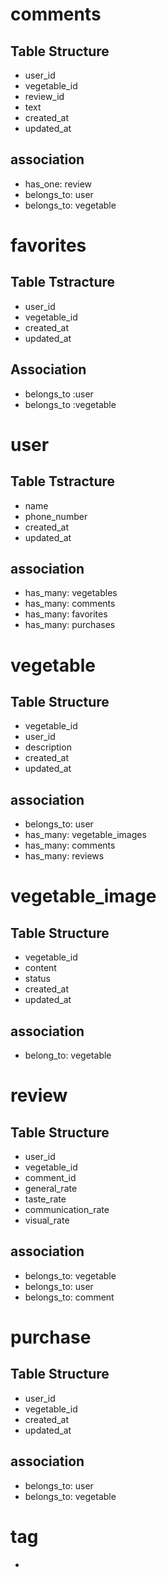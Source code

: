 
# comments
## Table Structure

- user_id
- vegetable_id
- review_id
- text
- created_at
- updated_at

## association
- has_one: review
- belongs_to: user
- belongs_to: vegetable

# favorites
## Table Tstracture
- user_id
- vegetable_id
- created_at
- updated_at

## Association
- belongs_to :user
- belongs_to :vegetable

# user

## Table Tstracture
- name
- phone_number
- created_at
- updated_at


## association
- has_many: vegetables
- has_many: comments
- has_many: favorites
- has_many: purchases

# vegetable

## Table Structure
- vegetable_id
- user_id
- description
- created_at
- updated_at

## association
- belongs_to: user
- has_many: vegetable_images
- has_many: comments
- has_many: reviews

# vegetable_image

## Table Structure
- vegetable_id
- content
- status
- created_at
- updated_at

## association
- belong_to: vegetable

# review
## Table Structure
- user_id
- vegetable_id
- comment_id
- general_rate
- taste_rate
- communication_rate
- visual_rate

## association
- belongs_to: vegetable
- belongs_to: user
- belongs_to: comment

# purchase
## Table Structure
- user_id
- vegetable_id
- created_at
- updated_at

## association
- belongs_to: user
- belongs_to: vegetable


# tag
- 